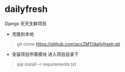 # dailyfresh
Django 天天生鲜项目

* 克隆到本地
> git clone https://github.com/accZMT/dailyfresh.git

* 安装项目所需模块 进入项目目录下
> pip install -r requirements.txt
